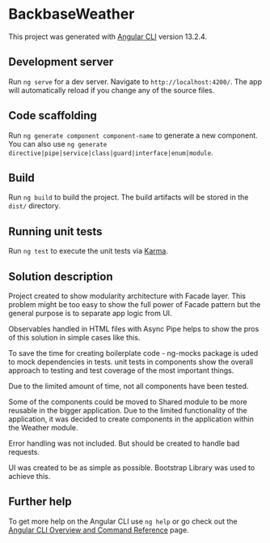 # BackbaseWeather

This project was generated with [Angular CLI](https://github.com/angular/angular-cli) version 13.2.4.

## Development server

Run `ng serve` for a dev server. Navigate to `http://localhost:4200/`. The app will automatically reload if you change any of the source files.

## Code scaffolding

Run `ng generate component component-name` to generate a new component. You can also use `ng generate directive|pipe|service|class|guard|interface|enum|module`.

## Build

Run `ng build` to build the project. The build artifacts will be stored in the `dist/` directory.

## Running unit tests

Run `ng test` to execute the unit tests via [Karma](https://karma-runner.github.io).

## Solution description

Project created to show modularity architecture with Facade layer. 
This problem might be too easy to show the full power of Facade pattern but the general
purpose is to separate app logic from UI. 

Observables handled in HTML files with Async Pipe helps to show the pros of this solution in simple cases like this.

To save the time for creating boilerplate code - ng-mocks package is uded to mock dependencies in tests.
unit tests in components show the overall approach to testing and test coverage of the most important things.

Due to the limited amount of time, not all components have been tested.

Some of the components could be moved to Shared module to be more reusable in the bigger application. 
Due to the limited functionality of the application, it was decided to create components in the application within the Weather module.

Error handling was not included. But should be created to handle bad requests.

UI was created to be as simple as possible. Bootstrap Library was used to achieve this.

## Further help

To get more help on the Angular CLI use `ng help` or go check out the [Angular CLI Overview and Command Reference](https://angular.io/cli) page.
